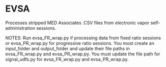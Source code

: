 # EVSA
Processes stripped MED Associates .CSV files from electronic vapor self-administration sessions.

NOTES: Run evsa_FR_wrap.py if processing data from fixed ratio sessions or evsa_PR_wrap.py for progressive ratio sessions. You must create an input_folder and output_folder and update their file paths in evsa_FR_wrap.py and evsa_PR_wrap.py. You must update the file path for signal_udfs.py for evsa_FR_wrap.py and evsa_PR_wrap.py.
